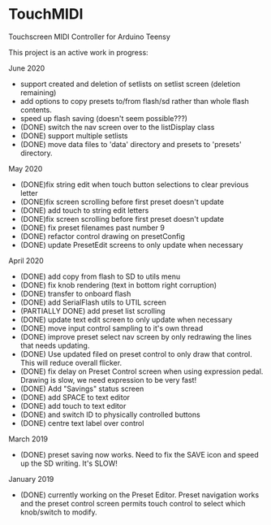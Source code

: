 # TouchMIDI
Touchscreen MIDI Controller for Arduino Teensy

This project is an active work in progress:

June 2020

- support created and deletion of setlists on setlist screen (deletion remaining)
- add options to copy presets to/from flash/sd rather than whole flash contents.
- speed up flash saving (doesn't seem possible???)
- (DONE) switch the nav screen over to the listDisplay class
- (DONE) support multiple setlists
- (DONE) move data files to 'data' directory and presets to 'presets' directory.

May 2020
- (DONE)fix string edit when touch button selections to clear previous letter
- (DONE)fix screen scrolling before first preset doesn't update
- (DONE) add touch to string edit letters
- (DONE)fix screen scrolling before first preset doesn't update
- (DONE) fix preset filenames past number 9
- (DONE) refactor control drawing on presetConfig
- (DONE) update PresetEdit screens to only update when necessary

April 2020
- (DONE) add copy from flash to SD to utils menu
- (DONE) fix knob rendering (text in bottom right corruption)
- (DONE) transfer to onboard flash
- (DONE) add SerialFlash utils to UTIL screen
- (PARTIALLY DONE) add preset list scrolling
- (DONE) update text edit screen to only update when necessary
- (DONE) move input control sampling to it's own thread
- (DONE) improve preset select nav screen by only redrawing the lines that needs updating.
- (DONE) Use updated filed on preset control to only draw that control. This will reduce overall flicker.
- (DONE) fix delay on Preset Control screen when using expression pedal. Drawing is slow, we need expression to be very fast!
- (DONE) Add "Savings" status screen
- (DONE) add SPACE to text editor
- (DONE) add touch to text editor
- (DONE) and switch ID to physically controlled buttons
- (DONE) centre text label over control

March 2019
- (DONE) preset saving now works. Need to fix the SAVE icon and speed up the SD writing. It's SLOW!

January 2019
- (DONE) currently working on the Preset Editor. Preset navigation works and the preset control screen permits touch control to select which knob/switch to modify.
